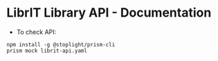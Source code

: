 # LibrIT Library API - Documentation

* To check API:
```
npm install -g @stoplight/prism-cli
prism mock librit-api.yaml
```